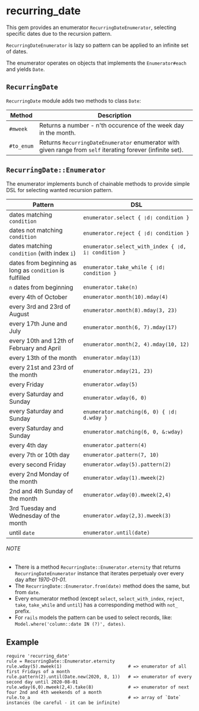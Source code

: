 # recurring_date

This gem provides an enumerator `RecurringDateEnumerator`, selecting specific dates due to the recursion pattern.

`RecurringDateEnumerator` is lazy so pattern can be applied to an infinite set of dates.

The enumerator operates on objects that implements the `Enumerator#each` and yields `Date`.

## `RecurringDate`

`RecurringDate` module adds two methods to class `Date`:

| Method     | Description
|------------|-------------
| `#mweek`   | Returns a number - n'th occurence of the week day in the month.
| `#to_enum` | Returns `RecurringDateEnumerator` enumerator with given range from `self` iterating forever (infinite set).

## `RecurringDate::Enumerator`

The enumerator implements bunch of chainable methods to provide simple DSL for selecting wanted recursion pattern.

| Pattern                                                  | DSL
|----------------------------------------------------------|-----
| dates matching `condition`                               | `enumerator.select { ❘d❘ condition }`
| dates not matching `condition`                           | `enumerator.reject { ❘d❘ condition }`
| dates matching `condition` (with index `i`)              | `enumerator.select_with_index { ❘d, i❘ condition }`
| dates from beginning as long as `condition` is fulfilled | `enumerator.take_while { ❘d❘ condition }`
| `n` dates from beginning                                 | `enumerator.take(n)`
| every 4th of October                                     | `enumerator.month(10).mday(4)`
| every 3rd and 23rd of August                             | `enumerator.month(8).mday(3, 23)`
| every 17th June and July                                 | `enumerator.month(6, 7).mday(17)`
| every 10th and 12th of February and April                | `enumerator.month(2, 4).mday(10, 12)`
| every 13th of the month                                  | `enumerator.mday(13)`
| every 21st and 23rd of the month                         | `enumerator.mday(21, 23)`
| every Friday                                             | `enumerator.wday(5)`
| every Saturday and Sunday                                | `enumerator.wday(6, 0)`
| every Saturday and Sunday                                | `enumerator.matching(6, 0) { ❘d❘ d.wday }`
| every Saturday and Sunday                                | `enumerator.matching(6, 0, &:wday)`
| every 4th day                                            | `enumerator.pattern(4)`
| every 7th or 10th day                                    | `enumerator.pattern(7, 10)`
| every second Friday                                      | `enumerator.wday(5).pattern(2)`
| every 2nd Monday of the month                            | `enumerator.wday(1).mweek(2)`
| 2nd and 4th Sunday of the month                          | `enumerator.wday(0).mweek(2,4)`
| 3rd Tuesday and Wednesday of the month                   | `enumerator.wday(2,3).mweek(3)`
| until `date`                                             | `enumerator.until(date)`

###### NOTE

* There is a method `RecurringDate::Enumerator.eternity` that returns `RecurringDateEnumerator` instance that iterates perpetualy over every day after _1970-01-01_.
* The `RecurringDate::Enumerator.from(date)` method does the same, but from `date`.
* Every enumerator method (except `select`, `select_with_index`, `reject`, `take`, `take_while` and `until`) has a corresponding method with `not_` prefix.
* For `rails` models the pattern can be used to select records, like: `Model.where('column::date IN (?)', dates)`.

## Example

    require 'recurring_date'
    rule = RecurringDate::Enumerator.eternity
    rule.wday(5).mweek(1)                         # => enumerator of all first Fridays of a month
    rule.pattern(2).until(Date.new(2020, 8, 1))   # => enumerator of every second day until 2020-08-01
    rule.wday(6,0).mweek(2,4).take(8)             # => enumerator of next four 2nd and 4th weekends of a month
    rule.to_a                                     # => array of `Date` instances (be careful - it can be infinite)
